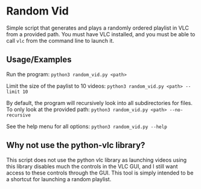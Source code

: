 # Random Vid

Simple script that generates and plays a randomly ordered playlist in VLC from a provided path. You must have VLC installed, and you must be able to call `vlc` from the command line to launch it.

## Usage/Examples

Run the program:
`python3 random_vid.py <path>`

Limit the size of the paylist to 10 videos:
`python3 random_vid.py <path> --limit 10`

By default, the program will recursively look into all subdirectories for files. To only look at the provided path:
`python3 random_vid.py <path> --no-recursive`

See the help menu for all options:
`python3 random_vid.py --help`

## Why not use the python-vlc library?

This script does not use the python vlc library as launching videos using this library disables much the controls in the VLC GUI, and I still want access to these controls through the GUI. This tool is simply intended to be a shortcut for launching a random playlist.
